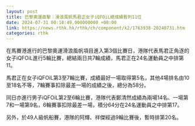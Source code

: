 ```yaml
---
layout: post
title: 巴黎奧運直擊｜滑浪風帆馬君正女子iQFOiL總成績暫列11位
date: 2024-07-31 00:18:49.000000000 +08:00
link: https://news.rthk.hk/rthk/ch/component/k2/1763938-20240731.htm
categories: rthk
---
```


在馬賽港進行的巴黎奧運滑浪風帆項目進入第3個比賽日，港隊代表馬君正角逐的女子iQFOiL進行5輪比賽，總結兩日共7輪成績，馬君正在24名運動員之中排第11。

馬君正在女子iQFOiL第3至7輪比賽，成績最好一場取得第5名，其他4場排名由10至18名不等，7輪賽事扣除最差一場的成績之後，總分為58分。

同日亦進行男子iQFOiL第2至6輪比賽，港隊代表鄭清然成績為兩場14名、一場第7和一場第9名，6輪賽事扣除最差一場，積分64分在24名運動員之中排第17。

另外，於49人級帆船賽，港隊的阿輝、祥傑經過9輪比賽後，暫時排第20名。
